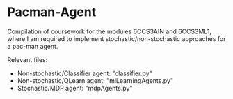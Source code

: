 # Pacman-Agent
Compilation of coursework for the modules 6CCS3AIN and 6CCS3ML1, where I am required to implement stochastic/non-stochastic approaches for a pac-man agent.

Relevant files:
- Non-stochastic/Classifier agent: "classifier.py"
- Non-stochastic/QLearn agent: "mlLearningAgents.py"
- Stochastic/MDP agent: "mdpAgents.py"
